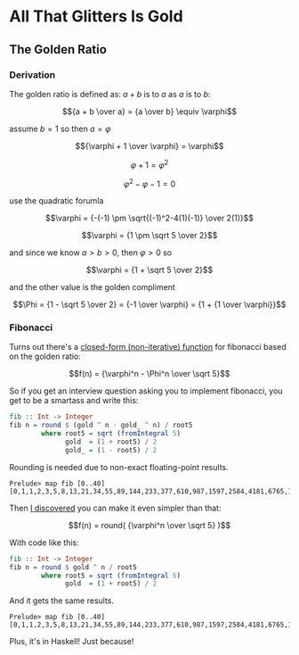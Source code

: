 # All That Glitters Is Gold

## The Golden Ratio

### Derivation

The golden ratio is defined as: $a+b$ is to $a$ as $a$ is to $b$:

$${a + b \over a} = {a \over b} \equiv \varphi$$

assume $b = 1$ so then $a = \varphi$

$${\varphi + 1 \over \varphi} = \varphi$$

$$\varphi + 1 = \varphi^2$$

$$\varphi^2 - \varphi - 1 = 0$$

use the quadratic forumla

$$\varphi = {-(-1) \pm \sqrt{(-1)^2-4(1)(-1)} \over 2(1)}$$

$$\varphi = {1 \pm \sqrt 5 \over 2}$$

and since we know $a > b > 0$, then $\varphi > 0$ so

$$\varphi = {1 + \sqrt 5 \over 2}$$

and the other value is the golden compliment

$$\Phi = {1 - \sqrt 5 \over 2} = {-1 \over \varphi} = {1 + {1 \over \varphi}}$$

### Fibonacci

Turns out there's a [closed-form (non-iterative) function](http://mathworld.wolfram.com/BinetsFibonacciNumberFormula.html) for fibonacci based on the golden ratio:

$$f(n) = {\varphi^n - \Phi^n \over \sqrt 5}$$

So if you get an interview question asking you to implement fibonacci, you get to be a smartass and write this:

```haskell
fib :: Int -> Integer
fib n = round $ (gold ^ n - gold_ ^ n) / root5
        where root5 = sqrt (fromIntegral 5)
              gold  = (1 + root5) / 2
              gold_ = (1 - root5) / 2
```

Rounding is needed due to non-exact floating-point results.

```ghci
Prelude> map fib [0..40]
[0,1,1,2,3,5,8,13,21,34,55,89,144,233,377,610,987,1597,2584,4181,6765,10946,17711,28657,46368,75025,121393,196418,317811,514229,832040,1346269,2178309,3524578,5702887,9227465,14930352,24157817,39088169,63245986,102334155]
```

Then [I discovered](http://mathworld.wolfram.com/FibonacciNumber.html) you can make it even simpler than that:

$$f(n) = round( {\varphi^n \over \sqrt 5} )$$

With code like this:

```haskell
fib :: Int -> Integer
fib n = round $ gold ^ n / root5
        where root5 = sqrt (fromIntegral 5)
              gold  = (1 + root5) / 2
```

And it gets the same results.


```ghci
Prelude> map fib [0..40]
[0,1,1,2,3,5,8,13,21,34,55,89,144,233,377,610,987,1597,2584,4181,6765,10946,17711,28657,46368,75025,121393,196418,317811,514229,832040,1346269,2178309,3524578,5702887,9227465,14930352,24157817,39088169,63245986,102334155]
```

Plus, it's in Haskell! Just because!